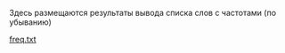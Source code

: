 Здесь размещаются результаты вывода списка слов с частотами (по убыванию)

[freq.txt](https://github.com/user-attachments/files/20638749/freq.txt)
